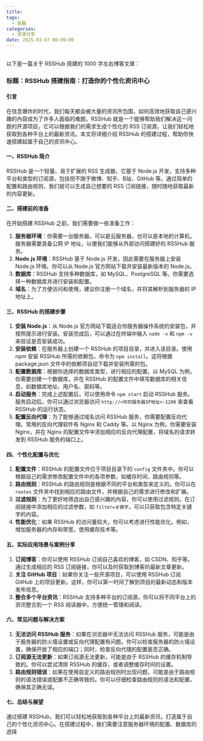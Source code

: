 ```yaml
---
title: 
tags:
  - 容器
categories:
  - 资源分享
date: 2025-03-07 00:00:00
---
```


> 

<!-- more -->

## 

以下是一篇关于 RSSHub 搭建的 1000 字左右博客文章：

### 标题：RSSHub 搭建指南：打造你的个性化资讯中心

#### 引言

在信息爆炸的时代，我们每天都会被大量的资讯所包围，如何高效地获取自己感兴趣的內容成为了许多人面临的难题。RSSHub 就是一个能够帮助我们解决这一问题的开源项目，它可以根据我们的需求生成个性化的 RSS 订阅源，让我们轻松地获取到各种平台上的最新资讯。本文将详细介绍 RSSHub 的搭建过程，帮助你快速搭建起属于自己的资讯中心。

#### 一、RSSHub 简介

RSSHub 是一个轻量、易于扩展的 RSS 生成器，它基于 Node.js 开发，支持多种平台和类型的订阅源，包括但不限于微博、知乎、B站、GitHub 等。通过简单的配置和路由规则，我们就可以生成自己想要的 RSS 订阅链接，随时随地获取最新的内容更新。

#### 二、搭建前的准备

在开始搭建 RSSHub 之前，我们需要做一些准备工作：

1. **服务器环境**：你需要一台服务器，可以是云服务器，也可以是本地的计算机。服务器需要具备公网 IP 地址，以便我们能够从外部访问搭建好的 RSSHub 服务。
2. **Node.js 环境**：RSSHub 基于 Node.js 开发，因此需要在服务器上安装 Node.js 环境。你可以从 Node.js 官方网站下载并安装最新版本的 Node.js。
3. **数据库**：RSSHub 支持多种数据库，如 MySQL、PostgreSQL 等。你需要选择一种数据库并进行安装和配置。
4. **域名**：为了方便访问和使用，建议你注册一个域名，并将其解析到服务器的 IP 地址上。

#### 三、RSSHub 的搭建步骤

1. **安装 Node.js**：从 Node.js 官方网站下载适合你服务器操作系统的安装包，并按照提示进行安装。安装完成后，可以通过在终端中输入 `node -v` 和 `npm -v` 来验证是否安装成功。
2. **安装依赖**：在服务器上创建一个 RSSHub 的项目目录，并进入该目录。使用 npm 安装 RSSHub 所需的依赖包，命令为 `npm install`。这将根据 package.json 文件中的依赖项自动下载并安装所需的包。
3. **配置数据库**：根据你选择的数据库类型，进行相应的配置。以 MySQL 为例，你需要创建一个数据库，并在 RSSHub 的配置文件中填写数据库的相关信息，如数据库地址、用户名、密码等。
4. **启动服务**：完成上述配置后，可以使用命令 `npm start` 启动 RSSHub 服务。服务启动后，你可以通过浏览器访问 `http://<你的服务器IP地址>:1200` 来查看 RSSHub 的运行状态。
5. **配置反向代理**：为了能够通过域名访问 RSSHub 服务，你需要配置反向代理。常用的反向代理软件有 Nginx 和 Caddy 等。以 Nginx 为例，你需要安装 Nginx，并在 Nginx 的配置文件中添加相应的反向代理配置，将域名的请求转发到 RSSHub 服务的端口上。

#### 四、个性化配置与优化

1. **配置文件**：RSSHub 的配置文件位于项目目录下的 `config` 文件夹中。你可以根据自己的需求修改配置文件中的各项参数，如缓存时间、路由规则等。
2. **路由规则**：RSSHub 的路由规则是根据不同的平台和类型来定义的。你可以在 `routes` 文件夹中找到相应的路由文件，并根据自己的需求进行修改和扩展。
3. **过滤规则**：为了更好地筛选出自己感兴趣的內容，你可以使用过滤规则。在订阅链接中添加相应的过滤参数，如 `filter=关键字`，可以只获取包含特定关键字的内容。
4. **性能优化**：如果 RSSHub 的访问量较大，你可以考虑进行性能优化。例如，增加服务器的内存和带宽，使用缓存技术等。

#### 五、实际应用场景与案例分享

1. **订阅博客**：你可以使用 RSSHub 订阅自己喜欢的博客，如 CSDN、知乎等。通过生成相应的 RSS 订阅链接，你可以及时获取到博客的最新文章更新。
2. **关注 GitHub 项目**：如果你关注一些开源项目，可以使用 RSSHub 订阅 GitHub 上的项目更新。这样，你可以第一时间了解到项目的最新动态和版本发布信息。
3. **整合多个平台资讯**：RSSHub 支持多种平台的订阅源，你可以将不同平台上的资讯整合到一个 RSS 阅读器中，方便统一管理和阅读。

#### 六、常见问题与解决方案

1. **无法访问 RSSHub 服务**：如果在浏览器中无法访问 RSSHub 服务，可能是由于服务器的防火墙设置或反向代理配置有问题。你可以检查服务器的防火墙设置，确保开放了相应的端口；同时，检查反向代理的配置是否正确。
2. **订阅源无法更新**：如果订阅源无法更新，可能是由于 RSSHub 的缓存机制导致的。你可以尝试清除 RSSHub 的缓存，或者调整缓存时间的设置。
3. **路由规则错误**：如果在使用自定义的路由规则时出现问题，可能是由于路由规则的语法错误或配置不正确导致的。你可以仔细检查路由规则的语法和配置，确保其正确无误。

#### 七、总结与展望

通过搭建 RSSHub，我们可以轻松地获取到各种平台上的最新资讯，打造属于自己的个性化资讯中心。在搭建过程中，我们需要注意服务器环境的配置、数据库的选择